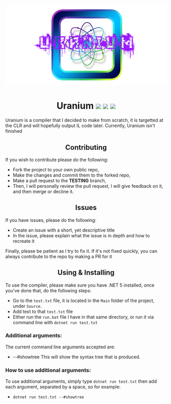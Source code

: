<h1 align="center" style="position: relative;">
<img src="UraniumLogo.png" alt="Vivian Logo" /><br>

</h1>
<h1 align="center"> Uranium <img src="https://img.shields.io/github/workflow/status/Juptian/Compiler/.NET?style=plastic"></img> <img src="https://img.shields.io/badge/Language-C%23-blue"></img> <img src="https://img.shields.io/github/license/Juptian/Compiler?color=brightgreen&style=plastic"></img> </h1>
Uranium is a compiler that I decided to make from scratch, it is targetted at the CLR and will hopefully output IL code later. Currently, Uranium isn't finished

<h2 align="center"> Contributing </h2>

If you wish to contribute please do the following:
* Fork the project to your own public repo,
* Make the changes and commit them to the forked repo,
* Make a pull request to the **TESTING** branch,
* Then, I will personally review the pull request, I will give feedback on it, and then merge or decline it.

<h2 align="center"> Issues </h2>

If you have issues, please do the following:
* Create an issue with a short, yet descriptive title
* In the issue, please explain what the issue is in depth and how to recreate it

Finally, please be patient as I try to fix it. If it's not fixed quickly, you can always contribute to the repo by making a PR for it

<h2 align="center"> Using & Installing </h2>

To use the compiler, please make sure you have .NET 5 installed, once you've done that, do the following steps:
* Go to the ` test.txt ` file, it is located in the ` Main ` folder of the project, under ` Source `.
* Add text to that ` test.txt ` file
* Either run the ` run.bat ` file I have in that same directory, or run it via command line with ` dotnet run test.txt `

### Additional arguments:
The current command line arguments accepted are:
* --#showtree
This will show the syntax tree that is produced.

### How to use additional arguments:
To use additional arguments, simply type ` dotnet run test.txt ` then add each argument, separated by a space, so for example:
* ` dotnet run test.txt --#showtree `
